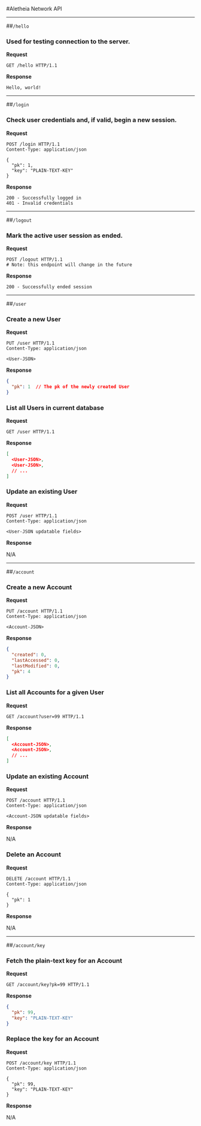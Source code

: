 #Aletheia Network API

---

##`/hello`

### Used for testing connection to the server.

**Request**

```http request
GET /hello HTTP/1.1
```

**Response**

```text
Hello, world!
```

---

##`/login`

### Check user credentials and, if valid, begin a new session.

**Request**

```http request
POST /login HTTP/1.1
Content-Type: application/json

{
  "pk": 1,
  "key": "PLAIN-TEXT-KEY"
}
```

**Response**

```text
200 - Successfully logged in
401 - Invalid credentials
```

---

##`/logout`

### Mark the active user session as ended.

**Request**

```http request
POST /logout HTTP/1.1
# Note: this endpoint will change in the future
```

**Response**

```text
200 - Successfully ended session
```

---

##`/user`

### Create a new User

**Request**

```http request
PUT /user HTTP/1.1
Content-Type: application/json

<User-JSON>
```

**Response**

```json
{
  "pk": 1  // The pk of the newly created User
}
```

### List all Users in current database

**Request**

```http request
GET /user HTTP/1.1
```

**Response**

```json
[
  <User-JSON>,
  <User-JSON>,
  // ...
]
```

### Update an existing User

**Request**

```http request
POST /user HTTP/1.1
Content-Type: application/json

<User-JSON updatable fields>
```

**Response**

N/A

---

##`/account`

### Create a new Account

**Request**

```http request
PUT /account HTTP/1.1
Content-Type: application/json

<Account-JSON>
```

**Response**

```json
{
  "created": 0,
  "lastAccessed": 0,
  "lastModified": 0,
  "pk": 4
}
```

### List all Accounts for a given User

**Request**

```http request
GET /account?user=99 HTTP/1.1
```

**Response**

```json
[
  <Account-JSON>,
  <Account-JSON>,
  // ...
]
```

### Update an existing Account

**Request**

```http request
POST /account HTTP/1.1
Content-Type: application/json

<Account-JSON updatable fields>
```

**Response**

N/A

### Delete an Account

**Request**

```http request
DELETE /account HTTP/1.1
Content-Type: application/json

{
  "pk": 1
}
```

**Response**

N/A

---

##`/account/key`

### Fetch the plain-text key for an Account

**Request**

```http request
GET /account/key?pk=99 HTTP/1.1
```

**Response**

```json
{
  "pk": 99,
  "key": "PLAIN-TEXT-KEY"
}
```

### Replace the key for an Account

**Request**

```http request
POST /account/key HTTP/1.1
Content-Type: application/json

{
  "pk": 99,
  "key": "PLAIN-TEXT-KEY"
}
```

**Response**

N/A
